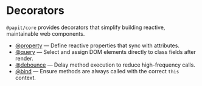# Decorators

`@papit/core` provides decorators that simplify building reactive, maintainable web components.

- [@property](./property.md) — Define reactive properties that sync with attributes.
- [@query](./query.md) — Select and assign DOM elements directly to class fields after render.
- [@debounce](./debounce.md) — Delay method execution to reduce high-frequency calls.
- [@bind](./bind.md) — Ensure methods are always called with the correct `this` context.
